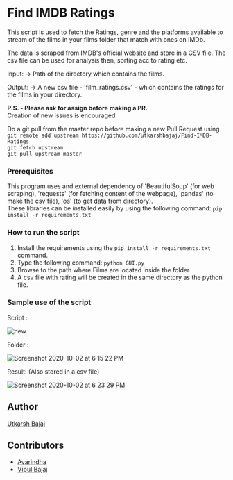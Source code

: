 # Find IMDB Ratings 
<!--Remove the below lines and add yours -->
This script is used to fetch the Ratings, genre and the platforms available to stream of the films in your films folder that match with ones on IMDb.

The data is scraped from IMDB's official website and store in a CSV file. The csv file can be used for analysis then, sorting acc to rating etc. 

Input: -> Path of the directory which contains the films. 

Output: -> A new csv file - 'film_ratings.csv' - which contains the ratings for the films in your directory. 

__P.S. - Please ask for assign before making a PR.__<br>Creation of new issues is encouraged. 

Do a git pull from the master repo before making a new Pull Request using<br>
`git remote add upstream https://github.com/utkarshbajaj/Find-IMDB-Ratings` <br>
`git fetch upstream`<br>
`git pull upstream master` 

### Prerequisites
<!--Remove the below lines and add yours -->
This program uses and external dependency of 'BeautifulSoup' (for web scraping), 'requests' (for fetching content of the webpage), 'pandas' (to make the csv file), 'os' (to get data from directory). <br>
These libraries can be installed easily by using the following command: `pip install -r requirements.txt`

### How to run the script
<!--Remove the below lines and add yours -->
1. Install the requirements using the `pip install -r requirements.txt` command. <br>
2. Type the following command: `python GUI.py` <br>
3. Browse to the path where Films are located inside the folder  <br>
4. A csv file with rating will be created in the same directory as the python file. <br>

### Sample use of the script
<!--Remove the below lines and add yours -->
Script :

![new](https://user-images.githubusercontent.com/44445191/94925225-7fe59280-04dc-11eb-843e-df5dd3ea07f8.gif)

Folder :

![Screenshot 2020-10-02 at 6 15 22 PM](https://user-images.githubusercontent.com/44445191/94925320-a4da0580-04dc-11eb-85e8-b27962d51d97.png)

Result: (Also stored in a csv file)

![Screenshot 2020-10-02 at 6 23 29 PM](https://user-images.githubusercontent.com/44445191/94925387-c2a76a80-04dc-11eb-9ee6-893880c53362.png)


## Author
[Utkarsh Bajaj](https://github.com/utkarshbajaj)

## Contributors 
* [Avarindha](https://github.com/Aravindha1234u)
* [Vipul Bajaj](https://github.com/Vipul-Bajaj)
